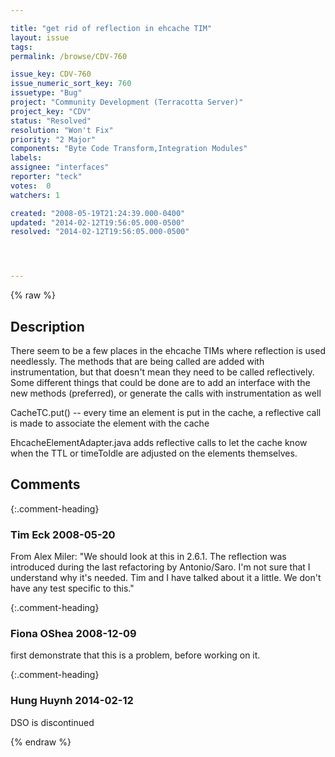 ```yaml
---

title: "get rid of reflection in ehcache TIM"
layout: issue
tags: 
permalink: /browse/CDV-760

issue_key: CDV-760
issue_numeric_sort_key: 760
issuetype: "Bug"
project: "Community Development (Terracotta Server)"
project_key: "CDV"
status: "Resolved"
resolution: "Won't Fix"
priority: "2 Major"
components: "Byte Code Transform,Integration Modules"
labels: 
assignee: "interfaces"
reporter: "teck"
votes:  0
watchers: 1

created: "2008-05-19T21:24:39.000-0400"
updated: "2014-02-12T19:56:05.000-0500"
resolved: "2014-02-12T19:56:05.000-0500"




---
```


{% raw %}

## Description

<div markdown="1" class="description">

There seem to be a few places in the ehcache TIMs where reflection is used needlessly. The methods that are being called are added with instrumentation, but that doesn't mean they need to be called reflectively. Some different things that could be done are to add an interface with the new methods (preferred), or generate the calls with instrumentation as well 

CacheTC.put() -- every time an element is put in the cache, a reflective call is made to associate the element with the cache

EhcacheElementAdapter.java adds reflective calls to let the cache know when the TTL or timeToIdle are adjusted on the elements themselves.

</div>

## Comments


{:.comment-heading}
### **Tim Eck** <span class="date">2008-05-20</span>

<div markdown="1" class="comment">

From Alex Miler: "We should look at this in 2.6.1.  The reflection was introduced during the last refactoring by Antonio/Saro.  I'm not sure that I understand why it's needed.  Tim and I have talked about it a little.  We don't have any test specific to this."


</div>


{:.comment-heading}
### **Fiona OShea** <span class="date">2008-12-09</span>

<div markdown="1" class="comment">

first demonstrate that this is a problem, before working on it.

</div>


{:.comment-heading}
### **Hung Huynh** <span class="date">2014-02-12</span>

<div markdown="1" class="comment">

DSO is discontinued

</div>



{% endraw %}
